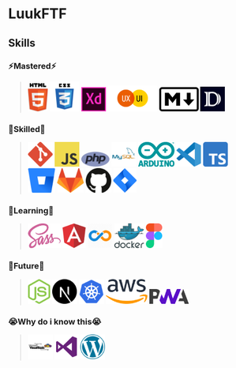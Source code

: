 # LuukFTF

## Skills

### ⚡Mastered⚡

> <img alt="HTML" width='40' src="img/html.svg"/>
> <img alt="CSS" width='60' src="img/css.svg"/>
> <img alt="Adobe XD" width='50' src="img/adobexd.svg"/>
> <img alt="UX Design" width='100' src="img/uxui.svg"/>
> <img alt="Markdown" width='80' src="img/markdown.svg"/>
> <img alt="DocFX" height='50' src="img/docfx.jpg"/>

### 💾Skilled💾
> <img alt="GIT" height='50' src="img/git.svg"/> 
> <img alt="JavaScript" height='50' src="img/javascript.svg"/>  
> <img alt="PHP" height='30' src="img/php.svg"/> 
> <img alt="SQL" height='50' src="img/mysql.svg"/> 
> <img alt="Arduino" height='50' src="img/arduino.svg"/> 
> <img alt="VScode" height='50' src="img/vscode.svg"/> 
> <img alt="TypeScript" height='50' src="img/typescript.svg"/> 
> <img alt="BitBucket" height='50' src="img/bitbucket.svg"/> 
> <img alt="GitLab" height='50' src="img/gitlab.svg"/> 
> <img alt="Github" height='50' src="img/github.svg"/> 
> <img alt="Jira" height='50' src="img/jira.svg"/> 

### 🌱Learning🌱
> <img alt="SASS" height='50' src="img/sass.svg"/>
> <img alt="Angular" height='50' src="img/angular.svg"/> 
> <img alt="DevOps" height='50' src="img/devops.webp"/> 
> <img alt="Docker" height='50' src="img/docker.svg"/> 
> <img alt="Figma" height='50' src="img/figma.svg"/>


### 🚀Future🚀

> <img alt="Node.js" height='50' src="img/nodejs.svg"/> 
> <img alt="Next.js" height='50' src="img/nextjs.svg"/> 
> <img alt="Kubernetes" height='50' src="img/kubernetes.svg"/> 
> <img alt="AWS" height='50' src="img/aws.svg"/> 
> <img alt="PWA" height='30' src="img/pwa.png"/> 

### 😭Why do i know this😭

> <img alt="VisualBasic" height='50' src="img/visualbasic.svg"/> 
> <img alt="Visual Studio" height='50' src="img/visualstudio.svg"/> 
> <img alt="Wordpress" height='50' src="img/wordpress.svg"/> 
